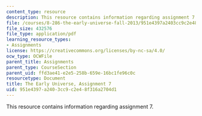 ```yaml
---
content_type: resource
description: This resource contains information regarding assignment 7.
file: /courses/8-286-the-early-universe-fall-2013/951e4397a2403cc9c2e48f316a2704d1_MIT8_286F13_ps7.pdf
file_size: 432576
file_type: application/pdf
learning_resource_types:
- Assignments
license: https://creativecommons.org/licenses/by-nc-sa/4.0/
ocw_type: OCWFile
parent_title: Assignments
parent_type: CourseSection
parent_uid: ffd3ae41-e2e5-258b-659e-16bc1fe96c0c
resourcetype: Document
title: The Early Universe, Assignment 7
uid: 951e4397-a240-3cc9-c2e4-8f316a2704d1
---
```

This resource contains information regarding assignment 7.